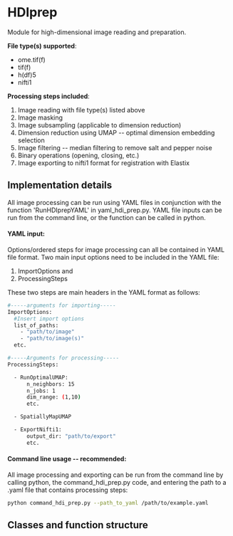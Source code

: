 # HDIprep
Module for high-dimensional image reading and preparation.

**File type(s) supported**:
- ome.tif(f)
- tif(f)
- h(df)5
- nifti1

**Processing steps included**:
1) Image reading with file type(s) listed above
2) Image masking
3) Image subsampling (applicable to dimension reduction)
4) Dimension reduction using UMAP -- optimal dimension embedding selection
5) Image filtering -- median filtering to remove salt and pepper noise
6) Binary operations (opening, closing, etc.)
7) Image exporting to nifti1 format for registration with Elastix

## Implementation details
All image processing can be run using YAML files in conjunction with the function 'RunHDIprepYAML' in yaml_hdi_prep.py. YAML file inputs can be run from the command line, or the function can be called in python.

#### YAML input:
Options/ordered steps for image processing can all be contained in YAML file format. Two main input options need to be included in the YAML file:
1) ImportOptions and
2) ProcessingSteps

These two steps are main headers in the YAML format as follows:
```bash
#-----arguments for importing-----
ImportOptions:
  #Insert import options
  list_of_paths:
    - "path/to/image"
    - "path/to/image(s)"
  etc.

#-----Arguments for processing-----
ProcessingSteps:

  - RunOptimalUMAP:
      n_neighbors: 15
      n_jobs: 1
      dim_range: (1,10)
      etc.

  - SpatiallyMapUMAP

  - ExportNifti1:
      output_dir: "path/to/export"
      etc.
```

#### Command line usage -- recommended:
All image processing and exporting can be run from the command line by calling python, the command_hdi_prep.py code, and entering the path to a .yaml file that contains processing steps:
```bash
python command_hdi_prep.py --path_to_yaml /path/to/example.yaml
```



## Classes and function structure

